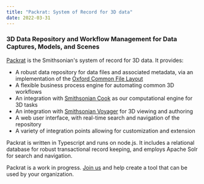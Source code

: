 ```yaml
---
title: "Packrat: System of Record for 3D data"
date: 2022-03-31
---
```


### 3D Data Repository and Workflow Management for Data Captures, Models, and Scenes

[Packrat](https://github.com/Smithsonian/dpo-packrat) is the Smithsonian's system of record for 3D data.  It provides:
- A robust data repository for data files and associated metadata, via an implementation of the [Oxford Common File Layout](https://ocfl.io/)
- A flexible business process engine for automating common 3D workflows
- An integration with [Smithsonian Cook](https://github.com/Smithsonian/dpo-cook) as our computational engine for 3D tasks
- An integration with [Smithsonian Voyager](https://github.com/Smithsonian/dpo-voyager) for 3D viewing and authoring
- A web user interface, with real-time search and navigation of the repository
- A variety of integration points allowing for customization and extension

Packrat is written in Typescript and runs on node.js. It includes a relational database for robust transactional record keeping, and employs Apache Solr for search and navigation.

Packrat is a work in progress. [Join us](https://github.com/Smithsonian/dpo-packrat) and help create a tool that can be used by your organization.